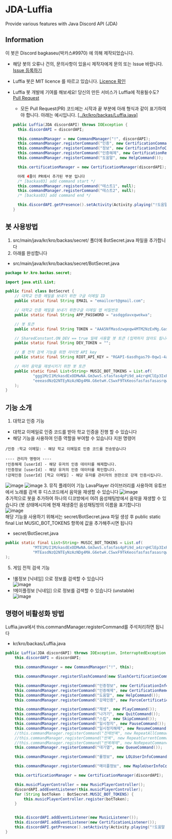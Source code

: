# JDA-Luffia
Provide various features with Java Discord API (JDA)

## Information
이 봇은 Discord bagkaseu(박카스#9970) 에 의해 제작되었습니다.

* 해당 봇의 오류나 건의, 문의사항이 있을시 제작자에게 문의 또는 Issue 바랍니다.
[Issue 등록하기](https://github.com/Backas03/JLuffia/issues)

* Luffia 봇은 MIT licence 를 따르고 있습니다.
[Licence 확인](https://github.com/Backas03/JLuffia/blob/master/LICENSE)
* Luffia 봇 개발에 기여를 해보세요! 당신의 만든 서비스가 Luffia에 적용될수도?
[Pull Request](https://github.com/Backas03/JLuffia/pulls)
  * 모든 Pull Request(PR) 코드에는 시작과 끝 부분에 아래 형식과 같이 표기하여야 합니다.  아래는 예시입니다.
  [[../kr/kro/backas/Luffia.java]](https://github.com/Backas03/JLuffia/blob/master/src/main/java/kr/kro/backas/Luffia.java)
  ```java
  public Luffia(JDA discordAPI) throws IOException {
    this.discordAPI = discordAPI;
  
    this.commandManager = new CommandManager("!", discordAPI);
    this.commandManager.registerCommand("인증", new CertificationCommand());
    this.commandManager.registerCommand("정보", new CertificationInfoCommand());
    this.commandManager.registerCommand("인증해제", new CertificationRemoveCommand());
    this.commandManager.registerCommand("도움말", new HelpCommand());

    this.certificationManager = new CertificationManager(discordAPI);
  
    아래 4줄이 PR에서 추가된 부분 입니다
    /* [backas03] add command start */
    this.commandManager.registerCommand("테스트1", null);
    this.commandManager.registerCommand("테스트2", null);   
    /* [backas03] add command end */      

    this.discordAPI.getPresence().setActivity(Activity.playing("!도움말 명령어로 기능 확인"));
  }
  ```
## 봇 사용방법
1. src/main/java/kr/kro/backas/secret/ 폴더에 BotSecret.java 파일을 추가합니다
2. 아래를 완성합니다
- src/main/java/kr/kro/backas/secret/BotSecret.java
```java
package kr.kro.backas.secret;

import java.util.List;

public final class BotSecret {
    // 대학교 인증 메일을 보내기 위한 구글 이메일 ID
    public static final String EMAIL = "emailcert@gmail.com";

    // 대학교 인증 메일을 보내기 위한구글 이메일 앱 비밀번호
    public static final String APP_PASSWORD = "asdqgdavxqwekwa";

    // 봇 토큰
    public static final String TOKEN = "AAA5NfMasdzwqeqw4MTM2NzExMg.GasdfgO.XijzuasdJDoasdfgOZzeeKNQ6tRz_I";

    // SharedConstant.ON_DEV == true 일때 사용할 봇 토큰 (입력하지 않아도 됩니다)
    public static final String DEV_TOKEN = "";

    // 롤 전적 검색 기능을 위한 라이엇 API key
    public static final String RIOT_API_KEY = "RGAPI-6asdhgas79-0qw1-4aa1-98dd-ede3asda137d76";

    // 여러 음악을 재생시키기 위한 봇 토큰
    public static final List<String> MUSIC_BOT_TOKENS = List.of(
            "ggg1MzI1MzkasdExODMwNA.Gm3wvS.sfasfas4pPi9d_a4zrqHClEp3IxPpqkGWrYQ3h1t-Tk", // bot 1 (해당 토큰은 실제 존재하지 않는 토큰입니다)
            "eeeasdNzQ2NTEyNzAzNDg4MA.G6etwH.CSwxF9TkKeosfasfasfasasrqwrw" // bot 2 (해당 토큰은 실제 존재하지 않는 토큰입니다)
    );
}
```
## 기능 소개
1. 대학교 인증 기능
- 대학교 이메일로 인증 코드를 받아 학교 인증을 진행 할 수 있습니다
- 해당 기능을 사용하여 인증 역할을 부여할 수 있습니다
지원 명령어
```
/인증 :학교 이메일: - 해당 학교 이메일로 인증 코드를 전송받습니다

---- 관리자 명령어 ----
!인증해제 [userId] - 해당 유저의 인증 데이터를 해제합니다.
!인증정보 [userId] - 해당 유저의 인증 데이터를 확인합니다.
!강제인증 [userId] [학교 이메일] - 해당 유저를 관리자의 권한으로 강제 인증시킵니다.
```
![image](https://github.com/Backas03/JDA-Luffia/assets/71801733/3893ce5e-ec5d-41b6-b208-baae0970d518)
![image](https://github.com/Backas03/JDA-Luffia/assets/71801733/938c3751-957c-4a38-aaae-43f726eb01a6)
3. 뮤직 플레이어 기능
LavaPlayer 라이브러리를 사용하여 유튜브에서 노래를 검색 후 디스코드에서 음악을 재생할 수 있습니다
![image](https://github.com/Backas03/JDA-Luffia/assets/71801733/8850d664-b12c-4569-b403-59e358bb796c) </br>
추가적으로 봇을 추가하여 하나의 디코방에서 여려 음성채팅방에서 음악을 재생할 수 있습니다 (봇 상태메시지에 현재 재생중인 음성채팅방의 이름을 표기합니다) </br>
![image](https://github.com/Backas03/JDA-Luffia/assets/71801733/95db993f-c22c-4c16-86cd-f8f3a28da4b5) </br>
해당 기능을 사용하기 위해서는 secret/BotSecret.java 파일 생성 후 public static final List<String> MUSIC_BOT_TOKENS 항목에 값을 추가해주시면 됩니다 </br>
- secret/BotSecret.java
``` java
public static final List<String> MUSIC_BOT_TOKENS = List.of(
            "MTE1MzI1MzkasdExODMwNA.Gm3wvS.sfasfas4pPi9d_a4zrqHClEp3IxPpqkGWrYQ3h1t-Tk", // bot 1 (해당 토큰은 실제 존재하지 않는 토큰입니다)
            "MTEasdNzQ2NTEyNzAzNDg4MA.G6etwH.CSwxF9TkKeosfasfasfasasrqwrw" // bot 2 (해당 토큰은 실제 존재하지 않는 토큰입니다)
);
```


5. 게임 전적 검색 기능 </br>
- !롤정보 [닉네임] 으로 정보를 검색할 수 있습니다 </br>
![image](https://github.com/Backas03/JDA-Luffia/assets/71801733/6d5395d0-db25-4b94-bb34-c98561824c17)
- !메이플정보 [닉네임] 으로 정보를 검색할 수 있습니다 (unstable) </br>
![image](https://github.com/Backas03/JDA-Luffia/assets/71801733/6c12ac59-bbda-4cab-a40c-f8dbcb10181c)

## 명령어 비활성화 방법
Luffia.java에서 this.commandManager.registerCommand를 주석처리하면 됩니다
- kr/kro/backas/Luffia.java
```java
public Luffia(JDA discordAPI) throws IOException, InterruptedException {
    this.discordAPI = discordAPI;

    this.commandManager = new CommandManager("!", this);

    this.commandManager.registerSlashCommand(new SlashCertificationCommand());

    this.commandManager.registerCommand("인증정보", new CertificationInfoCommand());
    this.commandManager.registerCommand("인증해제", new CertificationRemoveCommand());
    this.commandManager.registerCommand("도움말", new HelpCommand());
    this.commandManager.registerCommand("강제인증", new ForceCertificationCommand());

    this.commandManager.registerCommand("재생", new PlayCommand());
    this.commandManager.registerCommand("나가기", new QuitCommand());
    this.commandManager.registerCommand("스킵", new SkipCommand());
    this.commandManager.registerCommand("일시정지", new PauseCommand());
    this.commandManager.registerCommand("일시정지해제", new ResumeCommand());
    //this.commandManager.registerCommand("전체반복", new RepeatAllCommand()); // 비활성화
    //this.commandManager.registerCommand("반복", new RepeatCurrentCommand()); // 비활성화
    //this.commandManager.registerCommand("반복해제", new NoRepeatCommand()); // 비활성화
    this.commandManager.registerCommand("대기열", new QueueCommand());

    this.commandManager.registerCommand("롤정보", new LOLUserInfoCommand());

    this.commandManager.registerCommand("메이플정보", new MapleUserInfoCommand());

    this.certificationManager = new CertificationManager(discordAPI);

    this.musicPlayerController = new MusicPlayerController();
    discordAPI.addEventListener(this.musicPlayerController);
    for (String botToken : BotSecret.MUSIC_BOT_TOKENS) {
        this.musicPlayerController.register(botToken);
    }


    this.discordAPI.addEventListener(new MusicListener());
    this.discordAPI.addEventListener(new CertificationListener());
    this.discordAPI.getPresence().setActivity(Activity.playing("!도움말 명령어로 기능 확인"));
}
```

